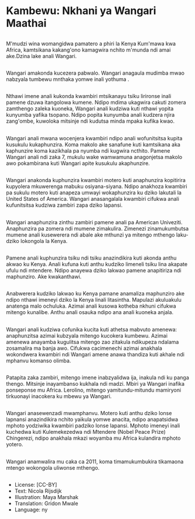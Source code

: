 # Kambewu: Nkhani ya Wangari Maathai

##
M'mudzi wina womangidwa pamatero a phiri la Kenya Kum'mawa kwa Africa, kamtsikana kakang'ono kamagwira nchito m'munda ndi amai ake.Dzina lake anali Wangari.

##
Wangari amakonda kucezera pabwalo. Wangari anagaula mudimba mwao nabzyala tumbewu mnthaka yomwe inali yothuma .

##
Nthawi imene anali kukonda kwambiri mtsikanayu tsiku lirironse inali pamene dzuwa itangolowa kumene. Ndipo mdima ukagwira cakuti zomera zamthengo zaleka kuoneka, Wangari anali kudziwa kuti nthawi yopita kunyumba yafika tsopano. Ndipo popita kunyumba anali kudzera njira zang'ombe, kuwoloka mitsinje ndi kudutsa minda mpaka kufika kwao.

##
Wangari anali mwana wocenjera kwambiri ndipo anali wofunitsitsa kupita kusukulu kukaphunzira. Koma makolo ake sanafune kuti kamtsikana aka kaphunzire koma kazikhala pa nyumba ndi kugwira ncthito. Pamene Wangari anali ndi zaka 7, mukulu wake wamwamuna anagonjetsa makolo awo pokambirana kuti Wangari apite kusukulu akaphunzire.

##
Wangari anakonda kuphunzira kwambiri motero kuti anaphunzira kopitirira kupyolera mkuwerenga mabuku osiyana-siyana. Ndipo anakhoza kwambiri pa sukulu motero kuti anapeza umwayi wokaphunzira ku dziko lakutali la United States of America. Wangari anasangalala kwambiri cifukwa anali kufunitsitsa kudziwa zambiri zapa dziko lapansi.

##
Wangari anaphunzira zinthu zambiri pamene anali pa American Univeziti. Anaphunzira pa zomera ndi mumene zimakulira. Zimenezi zinamukumbutsa mumene anali kusewerera ndi abale ake mthunzi ya mitengo mthengo laku-dziko lokongola la Kenya.

##
Pamene anali kuphunzira tsiku ndi tsiku anazindikira kuti akonda anthu akwao ku Kenya. Anali kufuna kuti anthu kudziko limeneli tsiku lina akapate ufulu ndi mtendere. Ndipo anayewa dziko lakwao pamene anapitiriza ndi maphunziro. Ake kwakanthawi.

##
Anabwerera kudziko lakwao ku Kenya pamane anamaliza maphunziro ake ndipo nthawi imeneyi dziko la Kenya linali litasintha. Mapulazi akuluakulu anatenga malo ochuluka. Azimai anali kusowa kotheba nkhuni cifukwa mitengo kunalibe. Anthu anali osauka ndipo ana anali kuoneka anjala.

##
Wangari anali kudziwa cofunika kucita kuti athetsa mabvuto amenewa: anaphunzitsa azimai kubzyala mitengo kucokera kumbewu. Azimai amenewa anayamba kugulitsa mitengo zao zitakula ndikupeza ndalama zosamalira ma banja awo. Cifukwa cacimenechi azimai anakhala wokondwera kwambiri ndi Wangari amene anawa thandiza kuti akhale ndi mphanvu komanso olimba.

##
Patapita zaka zambiri, mitengo imene inabzyalidwa ija, inakula ndi ku panga thengo. Mitsinje inayambanso kukhala ndi madzi. Mbiri ya Wangari inafika ponseponse mu Africa. Lerolino, mitengo yamitundu-mitundu mamiryoni tirkuonayi inacokera ku mbewu ya Wangari.

##
Wangari anasewenzadi mwamphanvu. Motero kuti anthu dziko lonse lapnansi anazindikira nchito yaikula yomwe anacita, ndipo anapatsidwa mphoto yodziwika kwambiri padziko lonse lapansi. Mphoto imeneyi inali kuchedwa kuti Kulemekezedwa ndi Mtendere (Nobel Peace Prize) Chingerezi, ndipo anakhala mkazi woyamba mu Africa kulandira mphoto yotero.

##
Wangari anamwalira mu caka ca 2011, koma timamukumbukira tikamaona mtengo wokongola uliwonse mthengo.

##
* License: [CC-BY]
* Text: Nicola Rijsdijk
* Illustration: Maya Marshak
* Translation: Gridon Mwale
* Language: ny
